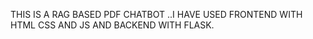THIS IS A RAG BASED PDF CHATBOT ..I HAVE USED FRONTEND WITH HTML CSS AND JS AND BACKEND WITH FLASK.

